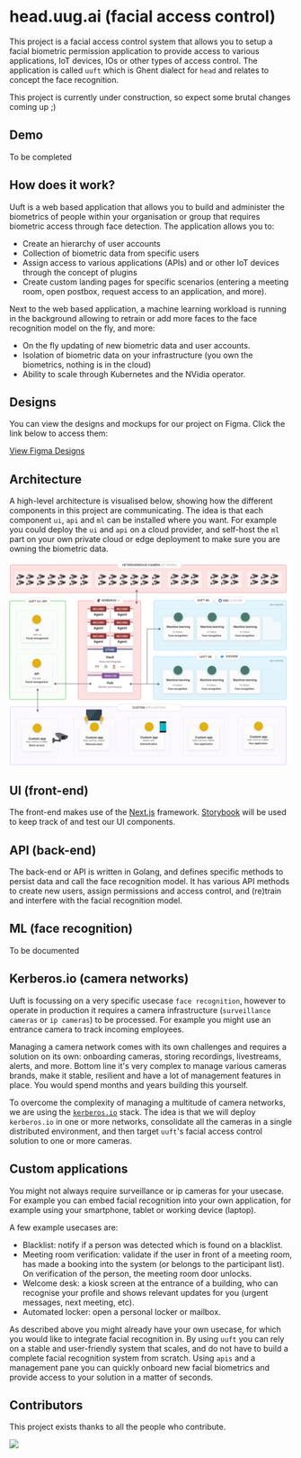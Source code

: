 # head.uug.ai (facial access control)

This project is a facial access control system that allows you to setup a facial biometric permission application to provide access to various applications, IoT devices, IOs or other types of access control. The application is called `uuft` which is Ghent dialect for `head` and relates to concept the face recognition.

This project is currently under construction, so expect some brutal changes coming up ;)

## Demo

To be completed

## How does it work?

Uuft is a web based application that allows you to build and administer the biometrics of people within your organisation or group that requires biometric access through face detection. The application allows you to:
- Create an hierarchy of user accounts
- Collection of biometric data from specific users
- Assign access to various applications (APIs) and or other IoT devices through the concept of plugins
- Create custom landing pages for specific scenarios (entering a meeting room, open postbox, request access to an application, and more).

Next to the web based application, a machine learning workload is running in the background allowing to retrain or add more faces to the face recognition model on the fly, and more:
- On the fly updating of new biometric data and user accounts.
- Isolation of biometric data on your infrastructure (you own the biometrics, nothing is in the cloud)
- Ability to scale through Kubernetes and the NVidia operator.
  
 ## Designs

You can view the designs and mockups for our project on Figma. Click the link below to access them:

[View Figma Designs](https://www.figma.com/file/n6MKXziHYC69485QCvtW1g/Facial-Access-Control---Luis%2FGlenn-%26-Kilian%2FJonas?type=design&node-id=0%3A1&mode=design&t=HiWxICFMNlHRh4jI-1)

## Architecture

A high-level architecture is visualised below, showing how the different components in this project are communicating. The idea is that each component `ui`, `api` and `ml` can be installed where you want. For example you could deploy the `ui` and `api` on a cloud provider, and self-host the `ml` part on your own private cloud or edge deployment to make sure you are owning the biometric data.

![Architecture](./assets/images/architecture.svg)

## UI (front-end)

The front-end makes use of the [Next.js](https://nextjs.org/) framework. [Storybook](https://storybook.js.org/)
 will be used to keep track of and test our UI components.

## API (back-end)

The back-end or API is written in Golang, and defines specific methods to persist data and call the face recognition model. It has various API methods to create new users, assign permissions and access control, and (re)train and interfere with the facial recognition model.

## ML (face recognition)

To be documented

## Kerberos.io (camera networks)

Uuft is focussing on a very specific usecase `face recognition`, however to operate in production it requires a camera infrastructure (`surveillance cameras` or `ip cameras`) to be processed. For example you might use an entrance camera to track incoming employees.

 Managing a camera network comes with its own challenges and requires a solution on its own: onboarding cameras, storing recordings, livestreams, alerts, and more. Bottom line it's very complex to manage various cameras brands, make it stable, resilient and have a lot of management features in place. You would spend months and years building this yourself.

To overcome the complexity of managing a multitude of camera networks, we are using the [`kerberos.io`](https://github.com/kerberos-io) stack. The idea is that we will deploy `kerberos.io` in one or more networks, consolidate all the cameras in a single distributed environment, and then target `uuft`'s facial access control solution to one or more cameras.

## Custom applications

You might not always require surveillance or ip cameras for your usecase. For example you can embed facial recognition into your own application, for example using your smartphone, tablet or working device (laptop). 

A few example usecases are:

- Blacklist: notify if a person was detected which is found on a blacklist.
- Meeting room verification: validate if the user in front of a meeting room, has made a booking into the system (or belongs to the participant list). On verification of the person, the meeting room door unlocks.
- Welcome desk: a kiosk screen at the entrance of a building, who can recognise your profile and shows relevant updates for you (urgent messages, next meeting, etc).
- Automated locker: open a personal locker or mailbox.

As described above you might already have your own usecase, for which you would like to integrate facial recognition in. By using `uuft` you can rely on a stable and user-friendly system that scales, and do not have to build a complete facial recognition system from scratch. Using `apis` and a management pane you can quickly onboard new facial biometrics and provide access to your solution in a matter of seconds.
 
## Contributors

This project exists thanks to all the people who contribute.

<a href="https://github.com/uug-ai/facial-access-control/graphs/contributors">
  <img src="https://contrib.rocks/image?repo=uug-ai/facial-access-control" />
</a>
